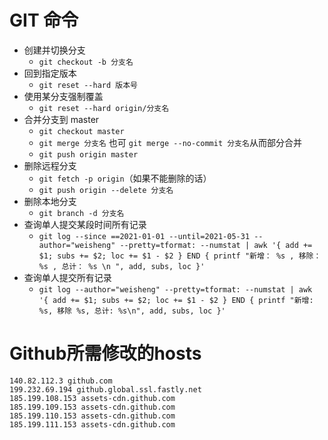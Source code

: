 # GIT 命令

-   创建并切换分支
    -   `git checkout -b 分支名`
-   回到指定版本
    -   `git reset --hard 版本号`
-   使用某分支强制覆盖
    -   `git reset --hard origin/分支名`
-   合并分支到 master
    -   `git checkout master`
    -   `git merge 分支名` 也可 `git merge --no-commit 分支名`从而部分合并
    -   `git push origin master`
-   删除远程分支
    -   `git fetch -p origin`（如果不能删除的话）
    -   `git push origin --delete 分支名`
-   删除本地分支
    -   `git branch -d 分支名`
-   查询单人提交某段时间所有记录
    -   `git log --since ==2021-01-01 --until=2021-05-31 --author="weisheng" --pretty=tformat: --numstat | awk '{ add += $1; subs += $2; loc += $1 - $2 } END { printf "新增： %s , 移除： %s , 总计： %s \n ", add, subs, loc }'`
-   查询单人提交所有记录
    -   `git log --author="weisheng" --pretty=tformat: --numstat | awk '{ add += $1; subs += $2; loc += $1 - $2 } END { printf "新增: %s, 移除 %s, 总计: %s\n", add, subs, loc }'`

# Github所需修改的hosts

```
140.82.112.3 github.com
199.232.69.194 github.global.ssl.fastly.net
185.199.108.153 assets-cdn.github.com
185.199.109.153 assets-cdn.github.com
185.199.110.153 assets-cdn.github.com
185.199.111.153 assets-cdn.github.com
```